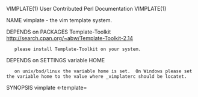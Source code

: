 VIMPLATE(1)                                             User Contributed Perl Documentation                                            VIMPLATE(1)

NAME
       vimplate - the vim template system.

DEPENDS on PACKAGES
       Template-Toolkit http://search.cpan.org/~abw/Template-Toolkit-2.14

       please install Template-Toolkit on your system.

DEPENDS on SETTINGS
       variable HOME

       on unix/bsd/linux the variable home is set.  On Windows please set the variable home to the value where _vimplaterc should be locatet.

SYNOPSIS
       vimplate <-template=<template>> [-out=<file>] [-user=<user>] [-dir=<dir>] [-config=<file>]
       vimplate <-createconfig>
       vimplate <-listtemplates>
       vimplate <-listusers>
       vimplate <-version>
       vimplate <-help|-h|-?>
       vimplate <-man>

OPTIONS
       -help|-h|-?
           Print a brief help message and exit.

       -man
           Print the manual page and exit.

       -version
           Print the version and exit.

       -createconfig
           Write a vimplate config to $HOME/.vimplaterc or %HOME%\_vimplaterc (on Windows) and exit.

       -listtemplate
           Print the avaible templates and exit.

       -listusers
           Print the avaible users and exit.

       -user|u=<username>
           Use the information form user <username> while parsing templates.

       -dir|d=<templatedir>
           Search templatefiles in <templatedir>.

       -template=<templatefile>
           Use the <templatefile>.

DESCRIPTION
       vimplate Print a spezified template to standard output.

AUTHOR
       Urs Stotz <stotz@gmx.ch>

COPYRIGHT
       Copyright (c) 2004-2005, Urs Stotz <stotz@gmx.ch>

       All rights reserved. This program is free software; you can redistribute it and/or modify it under the same terms as Perl itself.

SEE ALSO
       perl(1) Template(3)

perl v5.14.2                                                        2013-08-19                                                         VIMPLATE(1)
